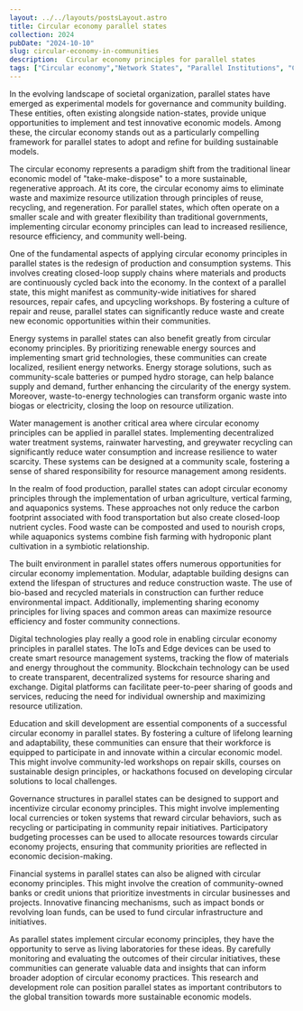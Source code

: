 ```yaml
---
layout: ../../layouts/postsLayout.astro
title: Circular economy parallel states
collection: 2024
pubDate: "2024-10-10"
slug: circular-economy-in-communities
description:  Circular economy principles for parallel states
tags: ["Circular economy","Network States", "Parallel Institutions", "Communities"]
---
```


In the evolving landscape of societal organization, parallel states have emerged as experimental models for governance and community building. These entities, often existing alongside nation-states, provide unique opportunities to implement and test innovative economic models. Among these, the circular economy stands out as a particularly compelling framework for parallel states to adopt and refine for building sustainable models.

The circular economy represents a paradigm shift from the traditional linear economic model of "take-make-dispose" to a more sustainable, regenerative approach. At its core, the circular economy aims to eliminate waste and maximize resource utilization through principles of reuse, recycling, and regeneration. For parallel states, which often operate on a smaller scale and with greater flexibility than traditional governments, implementing circular economy principles can lead to increased resilience, resource efficiency, and community well-being.

One of the fundamental aspects of applying circular economy principles in parallel states is the redesign of production and consumption systems. This involves creating closed-loop supply chains where materials and products are continuously cycled back into the economy. In the context of a parallel state, this might manifest as community-wide initiatives for shared resources, repair cafes, and upcycling workshops. By fostering a culture of repair and reuse, parallel states can significantly reduce waste and create new economic opportunities within their communities.

Energy systems in parallel states can also benefit greatly from circular economy principles. By prioritizing renewable energy sources and implementing smart grid technologies, these communities can create localized, resilient energy networks. Energy storage solutions, such as community-scale batteries or pumped hydro storage, can help balance supply and demand, further enhancing the circularity of the energy system. Moreover, waste-to-energy technologies can transform organic waste into biogas or electricity, closing the loop on resource utilization.

Water management is another critical area where circular economy principles can be applied in parallel states. Implementing decentralized water treatment systems, rainwater harvesting, and greywater recycling can significantly reduce water consumption and increase resilience to water scarcity. These systems can be designed at a community scale, fostering a sense of shared responsibility for resource management among residents.

In the realm of food production, parallel states can adopt circular economy principles through the implementation of urban agriculture, vertical farming, and aquaponics systems. These approaches not only reduce the carbon footprint associated with food transportation but also create closed-loop nutrient cycles. Food waste can be composted and used to nourish crops, while aquaponics systems combine fish farming with hydroponic plant cultivation in a symbiotic relationship.

The built environment in parallel states offers numerous opportunities for circular economy implementation. Modular, adaptable building designs can extend the lifespan of structures and reduce construction waste. The use of bio-based and recycled materials in construction can further reduce environmental impact. Additionally, implementing sharing economy principles for living spaces and common areas can maximize resource efficiency and foster community connections.

Digital technologies play really a good role in enabling circular economy principles in parallel states. The IoTs and Edge devices can be used to create smart resource management systems, tracking the flow of materials and energy throughout the community. Blockchain technology can be used to create transparent, decentralized systems for resource sharing and exchange. Digital platforms can facilitate peer-to-peer sharing of goods and services, reducing the need for individual ownership and maximizing resource utilization.

Education and skill development are essential components of a successful circular economy in parallel states. By fostering a culture of lifelong learning and adaptability, these communities can ensure that their workforce is equipped to participate in and innovate within a circular economic model. This might involve community-led workshops on repair skills, courses on sustainable design principles, or hackathons focused on developing circular solutions to local challenges.

Governance structures in parallel states can be designed to support and incentivize circular economy principles. This might involve implementing local currencies or token systems that reward circular behaviors, such as recycling or participating in community repair initiatives. Participatory budgeting processes can be used to allocate resources towards circular economy projects, ensuring that community priorities are reflected in economic decision-making.

Financial systems in parallel states can also be aligned with circular economy principles. This might involve the creation of community-owned banks or credit unions that prioritize investments in circular businesses and projects. Innovative financing mechanisms, such as impact bonds or revolving loan funds, can be used to fund circular infrastructure and initiatives.

As parallel states implement circular economy principles, they have the opportunity to serve as living laboratories for these ideas. By carefully monitoring and evaluating the outcomes of their circular initiatives, these communities can generate valuable data and insights that can inform broader adoption of circular economy practices. This research and development role can position parallel states as important contributors to the global transition towards more sustainable economic models.